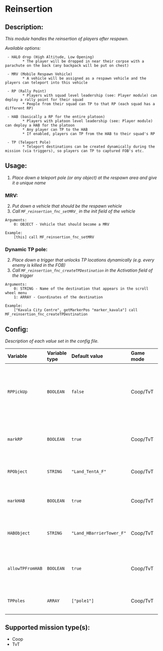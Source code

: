 # Reinsertion
## Description:
_This module handles the reinsertion of players after respawn._

_Available options:_
```
 - HALO drop (High Altitude, Low Opening)
        * The player will be dropped in near their corpse with a parachute on the back (any backpack will be put on chest)

 - MRV (Mobile Respawn Vehicle)
        * A vehicle will be assigned as a respawn vehicle and the players can teleport into this vehicle

 - RP (Rally Point)
        * Players with squad level leadership (see: Player module) can deploy a rally point for their squad
        * People from their squad can TP to that RP (each squad has a different RP)

 - HAB (basically a RP for the entire platoon)
        * Players with platoon level leadership (see: Player module) can deploy a HAB for the platoon
        * Any player can TP to the HAB
        * If enabled, players can TP from the HAB to their squad's RP

 - TP (Teleport Pole)
        * Teleport destinations can be created dynamically during the mission (via triggers), so players can TP to captured FOB's etc.
```

## Usage:
1. _Place down a teleport pole (or any object) at the respawn area and give it a unique name_

### MRV:
2. _Put down a vehicle that should be the respawn vehicle_
3. _Call `MF_reinsertion_fnc_setMRV_` in the init field of the vehicle_

```
Arguments:
    0: OBJECT - Vehicle that should become a MRV

Example:
    [this] call MF_reinsertion_fnc_setMRV
```

### Dynamic TP pole:
2. _Place down a trigger that unlocks TP locations dynamically (e.g. every enemy is killed in the FOB)_
2. _Call `MF_reinsertion_fnc_createTPDestination` in the Activation field of the trigger_

```
Arguments:
    0: STRING - Name of the destination that appears in the scroll wheel menu
    1: ARRAY - Coordinates of the destination

Example:
    ["Kavala City Centre", getMarkerPos "marker_kavala"] call MF_reinsertion_fnc_createTPDestination
```

## Config:
_Description of each value set in the config file._

| Variable         | Variable type | Default value            | Game mode | Description                                                                      |
|:---------------- |:------------- |:------------------------ |:--------- |:-------------------------------------------------------------------------------- |
| `RPPickUp`       | `BOOLEAN`     | `false`                  | Coop/TvT  | If the player is required to pick up the previous squad RP before redeploying it |
| `markRP`         | `BOOLEAN`     | `true`                   | Coop/TvT  | Mark the squad RP location on map (in group channel)                             |
| `RPObject`       | `STRING`      | `"Land_TentA_F"`         | Coop/TvT  | Object used as the squad rally point                                             |
| `markHAB`        | `BOOLEAN`     | `true`                   | Coop/TvT  | Mark the platoon HAB location on map                                             |
| `HABObject`      | `STRING`      | `"Land_HBarrierTower_F"` | Coop/TvT  | Mark the platoon HAB location on map                                             |
| `allowTPFromHAB` | `BOOLEAN`     | `true`                   | Coop/TvT  | If TP to squad RP is allowed from the platoon HAB                                |
| `TPPoles`        | `ARRAY`       | `["pole1"]`              | Coop/TvT  | Array of teleport pole object(s)                                                 |

## Supported mission type(s):
 - Coop
 - TvT
